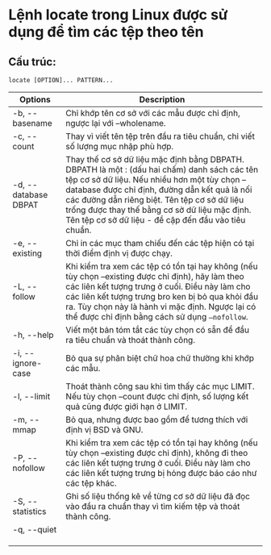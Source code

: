 # Lệnh locate trong Linux được sử dụng để tìm các tệp theo tên

## Cấu trúc:
```
locate [OPTION]... PATTERN...
```

|Options|Description|
|----|--------------|
|-b, --basename|Chỉ khớp tên cơ sở với các mẫu được chỉ định, ngược lại với –wholename.|
|-c, --count|Thay vì viết tên tệp trên đầu ra tiêu chuẩn, chỉ viết số lượng mục nhập phù hợp.|
|-d, --database DBPAT|Thay thế cơ sở dữ liệu mặc định bằng DBPATH. DBPATH là một : (dấu hai chấm) danh sách các tên tệp cơ sở dữ liệu. Nếu nhiều hơn một tùy chọn –database được chỉ định, đường dẫn kết quả là nối các đường dẫn riêng biệt. Tên tệp cơ sở dữ liệu trống được thay thế bằng cơ sở dữ liệu mặc định. Tên tệp cơ sở dữ liệu - đề cập đến đầu vào tiêu chuẩn.|
|-e, --existing|Chỉ in các mục tham chiếu đến các tệp hiện có tại thời điểm định vị được chạy.|
|-L, --follow|Khi kiểm tra xem các tệp có tồn tại hay không (nếu tùy chọn –existing được chỉ định), hãy làm theo các liên kết tượng trưng ở cuối. Điều này làm cho các liên kết tượng trưng bro ken bị bỏ qua khỏi đầu ra. Tùy chọn này là hành vi mặc định. Ngược lại có thể được chỉ định bằng cách sử dụng `–nofollow`.|
|-h, --help|Viết một bản tóm tắt các tùy chọn có sẵn để đầu ra tiêu chuẩn và thoát thành công.|
|-i, --ignore-case|Bỏ qua sự phân biệt chữ hoa chữ thường khi khớp các mẫu.|
|-l, --limit|Thoát thành công sau khi tìm thấy các mục LIMIT. Nếu tùy chọn –count được chỉ định, số lượng kết quả cũng được giới hạn ở LIMIT.|
|-m, --mmap|Bỏ qua, nhưng được bao gồm để tương thích với định vị BSD và GNU.|
|-P, --nofollow|Khi kiểm tra xem các tệp có tồn tại hay không (nếu tùy chọn –existing được chỉ định), không đi theo các liên kết tượng trưng ở cuối. Điều này làm cho các liên kết tượng trưng bị hỏng được báo cáo như các tệp khác.|
|-S, --statistics|Ghi số liệu thống kê về từng cơ sở dữ liệu đã đọc vào đầu ra chuẩn thay vì tìm kiếm tệp và thoát thành công.|
|-q, --quiet||
|||
|||
|||
